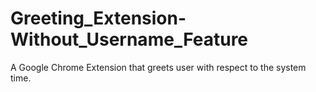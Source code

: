 # Greeting_Extension-Without_Username_Feature
A Google Chrome Extension that greets user with respect to the system time.
